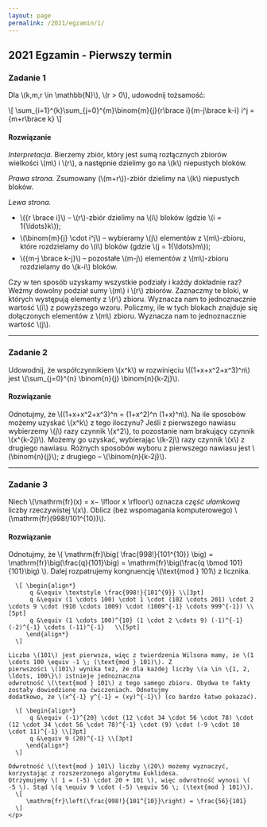 ```yaml
---
layout: page
permalink: /2021/egzamin/1/
---
```


## 2021 Egzamin - Pierwszy termin

### Zadanie 1

Dla \\(k,m,r \in \mathbb{N}\\), \\(r > 0\\), udowodnij tożsamość:

\\[ \sum_{i=1}^{k}\sum_{j=0}^{m}\binom{m}{j}{r\brace i}{m-j\brace k-i} i^j = {m+r\brace k} \\]

<div data-collapse>
  <h4 class="collapsible">Rozwiązanie</h4>
  <div class="solution">
    <p>
      <em>Interpretacja.</em> Bierzemy zbiór, który jest sumą rozłącznych zbiorów wielkości \(m\) i
      \(r\), a następnie dzielimy go na \(k\) niepustych bloków.
    </p>
    <p>
      <em>Prawa strona.</em> Zsumowany (\(m+r\))-zbiór dzielimy na \(k\) niepustych bloków.
    </p>
    <p>
      <em>Lewa strona.</em><br/>
      <ul>
        <li style="margin-bottom: 7px">
            \({r \brace i}\) – \(r\)-zbiór dzielimy na \(i\) bloków (gdzie \(i = 1{\ldots}k\));
        </li>
        <li style="margin-bottom: 7px">
            \(\binom{m}{j} \cdot i^j\) – wybieramy \(j\) elementów z \(m\)-zbioru, które rozdzielamy do \(i\) bloków (gdzie \(j = 1{\ldots}m\));
        </li>
        <li style="margin-bottom: 7px">
            \({m-j \brace k-j}\) – pozostałe \(m-j\) elementów z \(m\)-zbioru rozdzielamy do \(k-i\) bloków.
        </li>
      </ul>
    </p>
    <p>
      Czy w ten sposób uzyskamy wszystkie podziały i każdy dokładnie raz? Weźmy dowolny podział sumy
      \(m\) i \(r\) zbiorów. Zaznaczmy te bloki, w których występują elementy z \(r\) zbioru.
      Wyznacza nam to jednoznacznie wartość \(i\) z powyższego wzoru. Policzmy, ile w tych blokach
      znajduje się dołączonych elementów z \(m\) zbioru. Wyznacza nam to jednoznacznie wartość
      \(j\).
    </p>
  </div>
</div>

---

### Zadanie 2

Udowodnij, że współczynnikiem \\(x^k\\) w rozwinięciu \\((1+x+x^2+x^3)^n\\) jest \\(\sum_{j=0}^{n} \binom{n}{j} \binom{n}{k-2j}\\).

<div data-collapse>
  <h4 class="collapsible">Rozwiązanie</h4>
  <div class="solution">
    <p>
      Odnotujmy, że \((1+x+x^2+x^3)^n = (1+x^2)^n (1+x)^n\). Na ile sposobów możemy uzyskać \(x^k\)
      z tego iloczynu? Jeśli z pierwszego nawiasu wybierzemy \(j\) razy czynnik \(x^2\), to
      pozostanie nam brakujący czynnik \(x^{k-2j}\). Możemy go uzyskać, wybierając \(k-2j\) razy
      czynnik \(x\) z drugiego nawiasu. Różnych sposobów wyboru z pierwszego nawiasu jest
      \(\binom{n}{j}\); z drugiego – \(\binom{n}{k-2j}\).
    </p>
  </div>
</div>

---

### Zadanie 3

Niech \\(\mathrm{fr}(x) = x− \lfloor x \rfloor\\) oznacza *część ułamkową* liczby rzeczywistej \\(x\\). Oblicz (bez wspomagania komputerowego) \\(\mathrm{fr}(998!/101^{10})\\).

<div data-collapse>
  <h4 class="collapsible">Rozwiązanie</h4>
  <div class="solution">
    <p>
      Odnotujmy, że \( \mathrm{fr}\big( \frac{998!}{101^{10}} \big) = \mathrm{fr}\big(\frac{q}{101}\big) 
                     = \mathrm{fr}\big(\frac{q \bmod 101}{101}\big) \). Dalej rozpatrujemy kongruencję \(\text{mod }
                     101\) z licznika.

      \[ \begin{align*}
          q &\equiv \textstyle \frac{998!}{101^{9}} \\[3pt]
          q &\equiv (1 \cdots 100) \cdot 1 \cdot (102 \cdots 201) \cdot 2 \cdots 9 \cdot (910 \cdots 1009) \cdot (1009^{-1} \cdots 999^{-1}) \\[5pt]
          q &\equiv (1 \cdots 100)^{10} (1 \cdot 2 \cdots 9) (-1)^{-1} (-2)^{-1} \cdots (-11)^{-1}   \\[5pt]
         \end{align*}
      \]

    Liczba \(101\) jest pierwsza, więc z twierdzenia Wilsona mamy, że \(1 \cdots 100 \equiv -1 \; (\text{mod } 101)\). Z
    pierwszości \(101\) wynika też, że dla każdej liczby \(a \in \{1, 2, \ldots, 100\}\) istnieje jednoznaczna
    odwrotność \(\text{mod } 101\) z tego samego zbioru. Obydwa te fakty zostały dowiedzione na ćwiczeniach. Odnotujmy
    dodatkowo, że \(x^{-1} y^{-1} = (xy)^{-1}\) (co bardzo łatwo pokazać).

      \[ \begin{align*}
          q &\equiv (-1)^{20} \cdot (12 \cdot 34 \cdot 56 \cdot 78) \cdot (12 \cdot 34 \cdot 56 \cdot 78)^{-1} \cdot (9) \cdot (-9 \cdot 10 \cdot 11)^{-1} \\[3pt]
          q &\equiv 9 (20)^{-1} \\[3pt]
         \end{align*}
      \]

    Odwrotność \(\text{mod } 101\) liczby \(20\) możemy wyznaczyć, korzystając z rozszerzonego algorytmu Euklidesa.
    Otrzymujemy \( 1 = (-5) \cdot 20 + 101 \), więc odwrotność wynosi \( -5 \). Stąd \(q \equiv 9 \cdot (-5) \equiv 56 \; (\text{mod } 101)\).
      \[
         \mathrm{fr}\left(\frac{998!}{101^{10}}\right) = \frac{56}{101}
      \]
    </p>
  </div>
</div>

